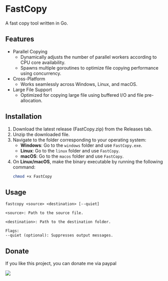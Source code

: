 ﻿# FastCopy
A fast copy tool written in Go.

## Features
- Parallel Copying
  - Dynamically adjusts the number of parallel workers according to CPU core availability.
  - Spawns multiple goroutines to optimize file copying performance using concurrency.
- Cross-Platform
  - Works seamlessly across Windows, Linux, and macOS.
- Large File Support
  - Optimized for copying large file using buffered I/O and file pre-allocation.

## Installation
1. Download the latest release (FastCopy.zip) from the Releases tab.
2. Unzip the downloaded file.
3. Navigate to the folder corresponding to your operating system:
   - **Windows**: Go to the `windows` folder and use `FastCopy.exe`.
   - **Linux**: Go to the `linux` folder and use `FastCopy`.
   - **macOS**: Go to the `macos` folder and use `FastCopy`.
4. On **Linux/macOS**, make the binary executable by running the following command:
   ```bash
   chmod +x FastCopy
## Usage
```
fastcopy <source> <destination> [--quiet]
```

```
<source>: Path to the source file.

<destination>: Path to the destination folder.

Flags:
--quiet (optional): Suppresses output messages.
```

## Donate
If you like this project, you can donate me via paypal<br>

<span class="paypal"><a href="https://www.paypal.me/ruskydev"><img src="https://www.paypalobjects.com/webstatic/mktg/Logo/pp-logo-100px.png"/></a></span>

